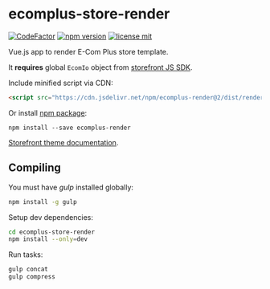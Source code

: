 # ecomplus-store-render

[![CodeFactor](https://www.codefactor.io/repository/github/ecomclub/ecomplus-store-render/badge)](https://www.codefactor.io/repository/github/ecomclub/ecomplus-store-render)
[![npm version](https://img.shields.io/npm/v/ecomplus-render.svg)](https://www.npmjs.org/ecomplus-render)
[![license mit](https://img.shields.io/badge/License-MIT-yellow.svg)](https://opensource.org/licenses/MIT)

Vue.js app to render E-Com Plus store template.

It **requires** global `EcomIo` object from
[storefront JS SDK](https://github.com/ecomclub/ecomplus-sdk-js).

Include minified script via CDN:

```html
<script src="https://cdn.jsdelivr.net/npm/ecomplus-render@2/dist/render.min.js"></script>
```

Or install [npm package](https://www.npmjs.com/package/ecomplus-render):

`npm install --save ecomplus-render`

[Storefront theme documentation](https://developers.e-com.plus/docs/themes/).

## Compiling

You must have *gulp* installed globally:

```bash
npm install -g gulp
```

Setup dev dependencies:

```bash
cd ecomplus-store-render
npm install --only=dev
```

Run tasks:

```bash
gulp concat
gulp compress
```
